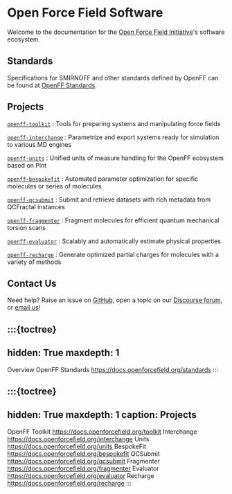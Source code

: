 # Open Force Field Software

Welcome to the documentation for the [Open Force Field Initiative]'s software ecosystem.

[Open Force Field Initiative]: https://openforcefield.org

## Standards

Specifications for SMIRNOFF and other standards defined by OpenFF can be found at [OpenFF Standards](https://docs.openforcefield.org/standards).

## Projects

[`openff-toolkit`](https://docs.openforcefield.org/toolkit)
: Tools for preparing systems and manipulating force fields

[`openff-interchange`](https://docs.openforcefield.org/interchange)
: Parametrize and export systems ready for simulation to various MD engines

[`openff-units`](https://docs.openforcefield.org/units)
: Unified units of measure handling for the OpenFF ecosystem based on Pint

[`openff-bespokefit`](https://docs.openforcefield.org/bespokefit)
: Automated parameter optimization for specific molecules or series of molecules

[`openff-qcsubmit`](https://docs.openforcefield.org/qcsubmit)
: Submit and retrieve datasets with rich metadata from QCFractal instances

[`openff-fragmenter`](https://docs.openforcefield.org/fragmenter)
: Fragment molecules for efficient quantum mechanical torsion scans 

[`openff-evaluator`](https://docs.openforcefield.org/evaluator)
: Scalably and automatically estimate physical properties

[`openff-recharge`](https://docs.openforcefield.org/recharge)
: Generate optimized partial charges for molecules with a variety of methods

## Contact Us

Need help? Raise an issue on [GitHub], open a topic on our [Discourse forum], or [email us]!

[GitHub]: https://github.com/openforcefield
[Discourse forum]: https://discourse.openforcefield.org/
[email us]: mailto:support@openforcefield.org

:::{toctree}
---
hidden: True
maxdepth: 1
---

Overview <self>
OpenFF Standards <https://docs.openforcefield.org/standards>
:::

:::{toctree}
---
hidden: True
maxdepth: 1
caption: Projects
---

OpenFF Toolkit <https://docs.openforcefield.org/toolkit>
Interchange <https://docs.openforcefield.org/interchange>
Units <https://docs.openforcefield.org/units>
BespokeFit <https://docs.openforcefield.org/bespokefit>
QCSubmit <https://docs.openforcefield.org/qcsubmit>
Fragmenter <https://docs.openforcefield.org/fragmenter>
Evaluator <https://docs.openforcefield.org/evaluator>
Recharge <https://docs.openforcefield.org/recharge>
:::
